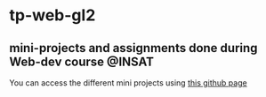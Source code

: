 # tp-web-gl2
## mini-projects and assignments done during Web-dev course @INSAT
You can access the different mini projects using [this github page](https://mahdichaari01.github.io/tp-web-gl2/)
